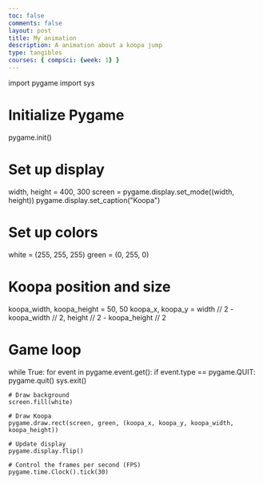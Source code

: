 ```yaml
---
toc: false
comments: false
layout: post
title: My animation
description: A animation about a koopa jump
type: tangibles
courses: { compsci: {week: 1} }
---
```


import pygame
import sys

# Initialize Pygame
pygame.init()

# Set up display
width, height = 400, 300
screen = pygame.display.set_mode((width, height))
pygame.display.set_caption("Koopa")

# Set up colors
white = (255, 255, 255)
green = (0, 255, 0)

# Koopa position and size
koopa_width, koopa_height = 50, 50
koopa_x, koopa_y = width // 2 - koopa_width // 2, height // 2 - koopa_height // 2

# Game loop
while True:
    for event in pygame.event.get():
        if event.type == pygame.QUIT:
            pygame.quit()
            sys.exit()

    # Draw background
    screen.fill(white)

    # Draw Koopa
    pygame.draw.rect(screen, green, (koopa_x, koopa_y, koopa_width, koopa_height))

    # Update display
    pygame.display.flip()

    # Control the frames per second (FPS)
    pygame.time.Clock().tick(30)